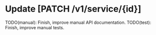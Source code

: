 # Update [PATCH /v1/service/{id}]

TODO(manual): Finish, improve manual API documentation.
TODO(test): Finish, improve manual tests.
